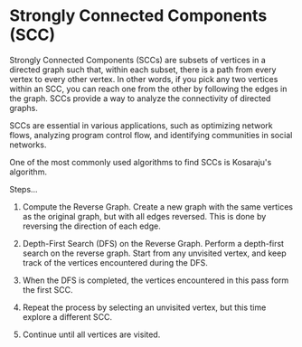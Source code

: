 # Strongly Connected Components (SCC)

Strongly Connected Components (SCCs) are subsets of vertices in a directed graph such that, within each subset, there is a path from every vertex to every other vertex. In other words, if you pick any two vertices within an SCC, you can reach one from the other by following the edges in the graph. SCCs provide a way to analyze the connectivity of directed graphs.

SCCs are essential in various applications, such as optimizing network flows, analyzing program control flow, and identifying communities in social networks.

One of the most commonly used algorithms to find SCCs is Kosaraju's algorithm. 

Steps…

1. Compute the Reverse Graph. Create a new graph with the same vertices as the original graph, but with all edges reversed. This is done by reversing the direction of each edge.

2. Depth-First Search (DFS) on the Reverse Graph. Perform a depth-first search on the reverse graph. Start from any unvisited vertex, and keep track of the vertices encountered during the DFS.

3. When the DFS is completed, the vertices encountered in this pass form the first SCC.

4. Repeat the process by selecting an unvisited vertex, but this time explore a different SCC.

5. Continue until all vertices are visited.
